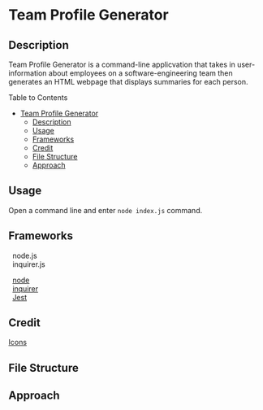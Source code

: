 # Team Profile Generator

## Description

Team Profile Generator is a command-line applicvation that takes in user-information about employees on a software-engineering team then generates an HTML webpage that displays summaries for each person. 

Table to Contents
- [Team Profile Generator](#team-profile-generator)
  - [Description](#description)
  - [Usage](#usage)
  - [Frameworks](#frameworks)
  - [Credit](#credit)
  - [File Structure](#file-structure)
  - [Approach](#approach)

## Usage

Open a command line and enter `node index.js` command.

## Frameworks
&nbsp;	node.js<br>
&nbsp;	inquirer.js<br>

&nbsp;	[node](https://nodejs.org/en/) <br>
&nbsp;	[inquirer](https://www.npmjs.com/package/inquirer)<br>
&nbsp;  [Jest](https://www.npmjs.com/package/jest)


## Credit

[Icons](https://icon-icons.com/)

## File Structure


## Approach


